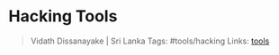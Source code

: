 # Hacking Tools

> Vidath Dissanayake | Sri Lanka
> Tags: #tools/hacking 
> Links: [tools](../tools.md)